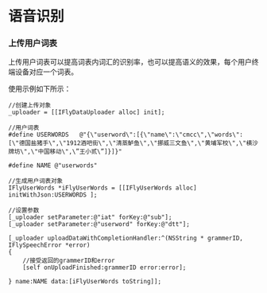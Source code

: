 # 语音识别

### 上传用户词表
上传用户词表可以提高词表内词汇的识别率，也可以提高语义的效果，每个用户终端设备对应一个词表。

使用示例如下所示：

    //创建上传对象
    _uploader = [[IFlyDataUploader alloc] init];

    //用户词表  
    #define USERWORDS   @"{\"userword\":[{\"name\":\"cmcc\",\"words\":[\"德国盐猪手\",\"1912酒吧街\",\"清蒸鲈鱼\",\"挪威三文鱼\",\"黄埔军校\",\"横沙牌坊\",\"中国移动\",\”王小贰\”]}]}"

    #define NAME @"userwords"

    //生成用户词表对象
    IFlyUserWords *iFlyUserWords = [[IFlyUserWords alloc] initWithJson:USERWORDS ];

    //设置参数
    [_uploader setParameter:@"iat" forKey:@"sub"];
    [_uploader setParameter:@"userword" forKey:@"dtt"];

    [_uploader uploadDataWithCompletionHandler:^(NSString * grammerID, IFlySpeechError *error)
    {
	    //接受返回的grammerID和error
	    [self onUploadFinished:grammerID error:error];

    } name:NAME data:[iFlyUserWords toString]];
   